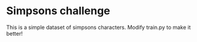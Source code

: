 # Simpsons challenge

This is a simple dataset of simpsons characters.  Modify train.py to make it better!
